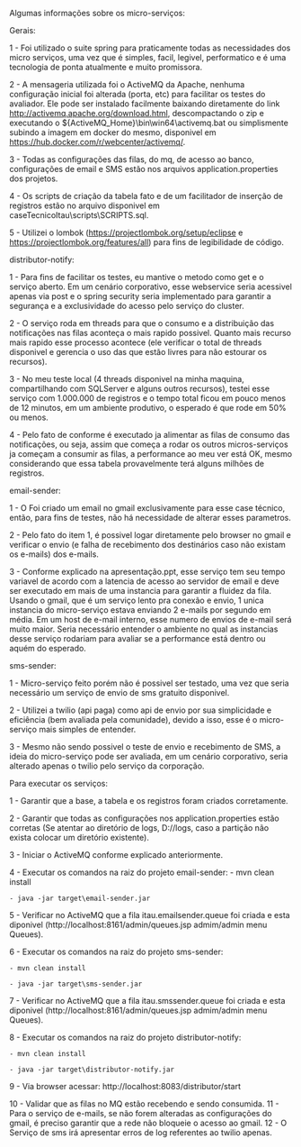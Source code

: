 Algumas informações sobre os micro-serviços:

Gerais:

1 - Foi utilizado o suite spring para praticamente todas as necessidades dos micro serviços, uma vez que é simples, facil, legivel, performatico e é uma tecnologia de ponta atualmente e muito promissora.

2 - A mensageria utilizada foi o ActiveMQ da Apache, nenhuma configuração inicial foi alterada (porta, etc) para facilitar os testes do avaliador. Ele pode ser instalado facilmente baixando diretamente do link http://activemq.apache.org/download.html, descompactando o zip e executando o ${ActiveMQ_Home}\bin\win64\activemq.bat ou simplismente subindo a imagem em docker do mesmo, disponivel em https://hub.docker.com/r/webcenter/activemq/.

3 - Todas as configurações das filas, do mq, de acesso ao banco, configurações de email e SMS estão nos arquivos application.properties dos projetos.

4 - Os scripts de criação da tabela fato e de um facilitador de inserção de registros estão no arquivo disponivel em caseTecnicoItau\scripts\SCRIPTS.sql.

5 - Utilizei o lombok (https://projectlombok.org/setup/eclipse e https://projectlombok.org/features/all) para fins de legibilidade de código.


distributor-notify:

1 - Para fins de facilitar os testes, eu mantive o metodo como get e o serviço aberto. Em um cenário corporativo, esse webservice seria acessivel apenas via post e o spring security seria implementado para garantir a segurança e a exclusividade do acesso pelo serviço do cluster.

2 - O serviço roda em threads para que o consumo e a distribuição das notificações nas filas aconteça o mais rapido possivel. Quanto mais recurso mais rapido esse processo acontece (ele verificar o total de threads disponivel e gerencia o uso das que estão livres para não estourar os recursos).

3 - No meu teste local (4 threads disponivel na minha maquina, compartilhando com SQLServer e alguns outros recursos), testei esse serviço com 1.000.000 de registros e o tempo total ficou em pouco menos de 12 minutos, em um ambiente produtivo, o esperado é que rode em 50% ou menos.

4 - Pelo fato de conforme é executado ja alimentar as filas de consumo das notificações, ou seja, assim que começa a rodar os outros micros-serviços ja começam a consumir as filas, a performance ao meu ver está OK, mesmo considerando que essa tabela provavelmente terá alguns milhões de registros.


email-sender:

1 - O Foi criado um email no gmail exclusivamente para esse case técnico, então, para fins de testes, não há necessidade de alterar esses parametros.

2 - Pelo fato do item 1, é possivel logar diretamente pelo browser no gmail e verificar o envio (e falha de recebimento dos destinários caso não existam os e-mails) dos e-mails.

3 - Conforme explicado na apresentação.ppt, esse serviço tem seu tempo variavel de acordo com a latencia de acesso ao servidor de email e deve ser executado em mais de uma instancia para garantir a fluidez da fila. Usando o gmail, que é um serviço lento pra conexão e envio, 1 unica instancia do micro-serviço estava enviando 2 e-mails por segundo em média. Em um host de e-mail interno, esse numero de envios de e-mail será muito maior. Seria necessário entender o ambiente no qual as instancias desse serviço rodariam para avaliar se a performance está dentro ou aquém do esperado.


sms-sender:

1 - Micro-serviço feito porém não é possivel ser testado, uma vez que seria necessário um serviço de envio de sms gratuito disponivel.

2 - Utilizei a twilio (api paga) como api de envio por sua simplicidade e eficiência (bem avaliada pela comunidade), devido a isso, esse é o micro-serviço mais simples de entender.

3 - Mesmo não sendo possivel o teste de envio e recebimento de SMS, a ideia do micro-serviço pode ser avaliada, em um cenário corporativo, seria alterado apenas o twilio pelo serviço da corporação.



Para executar os serviços:

1 - Garantir que a base, a tabela e os registros foram criados corretamente.

2 - Garantir que todas as configurações nos application.properties estão corretas (Se atentar ao diretório de logs, D://logs, caso a partição não exista colocar um diretório existente).

3 - Iniciar o ActiveMQ conforme explicado anteriormente.

4 - Executar os comandos na raiz do projeto email-sender: 
	- mvn clean install
	
	- java -jar target\email-sender.jar
	
5 - Verificar no ActiveMQ que a fila itau.emailsender.queue foi criada e esta diponivel (http://localhost:8161/admin/queues.jsp admim/admin menu Queues).

6 - Executar os comandos na raiz do projeto sms-sender: 

	- mvn clean install
	
	- java -jar target\sms-sender.jar
	
7 - Verificar no ActiveMQ que a fila itau.smssender.queue foi criada e esta diponivel (http://localhost:8161/admin/queues.jsp admim/admin menu Queues).

8 - Executar os comandos na raiz do projeto distributor-notify: 

	- mvn clean install
	
	- java -jar target\distributor-notify.jar
	
9 - Via browser acessar: http://localhost:8083/distributor/start

10 - Validar que as filas no MQ estão recebendo e sendo consumida.
11 - Para o serviço de e-mails, se não forem alteradas as configurações do gmail, é preciso garantir que a rede não bloqueie o acesso ao gmail.
12 - O Serviço de sms irá apresentar erros de log referentes ao twilio apenas.
